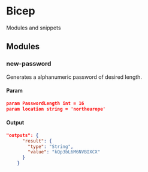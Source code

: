 # Bicep
Modules and snippets

## Modules

### new-password
Generates a alphanumeric password of desired length.

#### Param
```json
param PasswordLength int = 16
param location string = 'northeurope'
```

#### Output
```json
"outputs": {
      "result": {
        "type": "String",
        "value": "kQp3bL6M6NVBIXCX"
      }
    }
```